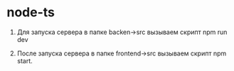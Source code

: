 # node-ts
1. Для запуска сервера в папке backen->src вызываем скрипт npm run dev

2. После запуска сервера в папке frontend->src вызываем скрипт npm start.
